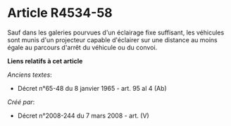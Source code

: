 # Article R4534-58

Sauf dans les galeries pourvues d'un éclairage fixe suffisant, les véhicules sont munis d'un projecteur capable d'éclairer
sur une distance au moins égale au parcours d'arrêt du véhicule ou du convoi.

**Liens relatifs à cet article**

_Anciens textes_:

  - Décret n°65-48 du 8 janvier 1965 - art. 95 al 4 (Ab)

_Créé par_:

  - Décret n°2008-244 du 7 mars 2008 - art. (V)
